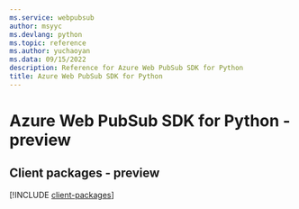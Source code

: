 ```yaml
---
ms.service: webpubsub
author: msyyc
ms.devlang: python
ms.topic: reference
ms.author: yuchaoyan
ms.data: 09/15/2022
description: Reference for Azure Web PubSub SDK for Python
title: Azure Web PubSub SDK for Python
---
```

# Azure Web PubSub SDK for Python - preview

## Client packages - preview
[!INCLUDE [client-packages](web-pubsub-client-index.md)]